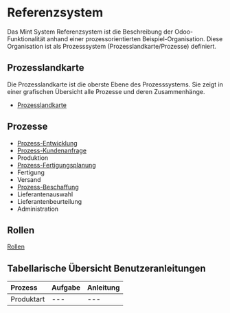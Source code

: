 # Referenzsystem
Das Mint System Referenzsystem ist die Beschreibung der Odoo-Funktionalität anhand einer prozessorientierten Beispiel-Organisation.
Diese Organisation ist als Prozesssystem (Prozesslandkarte/Prozesse) definiert.

## Prozesslandkarte
Die Prozesslandkarte ist die oberste Ebene des Prozesssystems.
Sie zeigt in einer grafischen Übersicht alle Prozesse und deren Zusammenhänge.
- [Prozesslandkarte](Prozesslandkarte.md)

## Prozesse
- [Prozess-Entwicklung](Prozess-Entwicklung.md)
- [Prozess-Kundenanfrage](Prozess-Kundenanfrage.md)
- Produktion
- [Prozess-Fertigungsplanung](Prozess-Fertigungsplanung.md)
- Fertigung
- Versand
- [Prozess-Beschaffung](Prozess-Beschaffung.md)
- Lieferantenauswahl
- Lieferantenbeurteilung
- Administration

## Rollen

[Rollen](Rollen)

## Tabellarische Übersicht Benutzeranleitungen
Prozess |Aufgabe|Anleitung
:- |:- |:-
Produktart|---|---